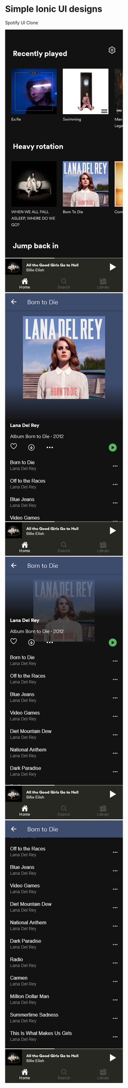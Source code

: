 # Simple Ionic UI designs

Spotify UI Clone

![alt text](https://github.com/krishnaprasad4444/ionic_ui_designs/blob/spotify_ui_clone/pre/proto_1.png?raw=true)
![alt text](https://github.com/krishnaprasad4444/ionic_ui_designs/blob/spotify_ui_clone/pre/proto_2.png?raw=true)
![alt text](https://github.com/krishnaprasad4444/ionic_ui_designs/blob/spotify_ui_clone/pre/proto_3.png?raw=true)
![alt text](https://github.com/krishnaprasad4444/ionic_ui_designs/blob/spotify_ui_clone/pre/proto_4.png?raw=true)
